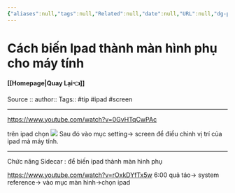 ```yaml
---
{"aliases":null,"tags":null,"Related":null,"date":null,"URL":null,"dg-publish":true,"image":null,"permalink":"/IT/Cách biến Ipad thành màn hình phụ cho máy tính/","dgPassFrontmatter":true,"noteIcon":"2","created":"2024-01-31T17:59:37.016+07:00","updated":"2024-01-31T15:58:08.000+07:00"}
---
```


# Cách biến Ipad thành màn hình phụ cho máy tính
**[[Homepage\|Quay Lại👈]]**

Source ::
author::
Tags::  #tip #ipad #screen 

---

https://www.youtube.com/watch?v=0GvHTqCwPAc

trên ipad chọn 
![](https://i.imgur.com/Fx1nt1L.png)
Sau đó vào mục setting-> screen để điều chỉnh vị trí của ipad mà máy tính.


---
Chức năng Sidecar : để biến ipad thành màn hình phụ

https://www.youtube.com/watch?v=rOxkDYfTx5w 
6:00
quả táo-> system reference-> vào mục màn hình->chọn ipad